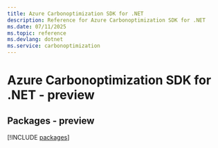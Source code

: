 ```yaml
---
title: Azure Carbonoptimization SDK for .NET
description: Reference for Azure Carbonoptimization SDK for .NET
ms.date: 07/11/2025
ms.topic: reference
ms.devlang: dotnet
ms.service: carbonoptimization
---
```

# Azure Carbonoptimization SDK for .NET - preview
## Packages - preview
[!INCLUDE [packages](carbonoptimization-index.md)]